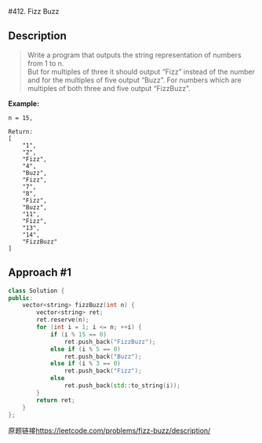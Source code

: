 #412. Fizz Buzz
## Description
>Write a program that outputs the string representation of numbers from 1 to n.     
But for multiples of three it should output “Fizz” instead of the number and for the multiples of five output “Buzz”. For numbers which are multiples of both three and five output “FizzBuzz”.

**Example:**    
```
n = 15,

Return:
[
    "1",
    "2",
    "Fizz",
    "4",
    "Buzz",
    "Fizz",
    "7",
    "8",
    "Fizz",
    "Buzz",
    "11",
    "Fizz",
    "13",
    "14",
    "FizzBuzz"
]
```

## Approach #1
```C++
class Solution {
public:
    vector<string> fizzBuzz(int n) {
        vector<string> ret;
        ret.reserve(n);
        for (int i = 1; i <= n; ++i) {
            if (i % 15 == 0)
                ret.push_back("FizzBuzz");
            else if (i % 5 == 0) 
                ret.push_back("Buzz");
            else if (i % 3 == 0)
                ret.push_back("Fizz");
            else
                ret.push_back(std::to_string(i));
        }
        return ret;
    }
};
```

原题链接<https://leetcode.com/problems/fizz-buzz/description/>
